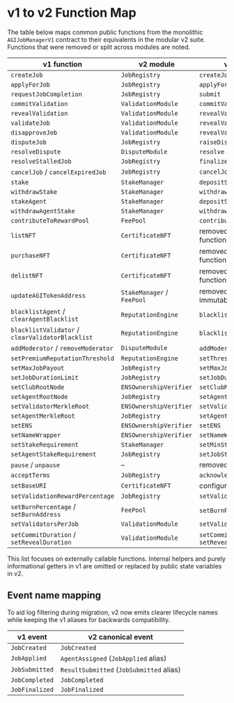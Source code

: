 # v1 to v2 Function Map

The table below maps common public functions from the monolithic `AGIJobManagerV1` contract to their equivalents in the modular v2 suite. Functions that were removed or split across modules are noted.

| v1 function                                      | v2 module                  | v2 function / note                    |
| ------------------------------------------------ | -------------------------- | ------------------------------------- |
| `createJob`                                      | `JobRegistry`              | `createJob`                           |
| `applyForJob`                                    | `JobRegistry`              | `applyForJob`                         |
| `requestJobCompletion`                           | `JobRegistry`              | `submit`                              |
| `commitValidation`                               | `ValidationModule`         | `commitValidation`                    |
| `revealValidation`                               | `ValidationModule`         | `revealValidation`                    |
| `validateJob`                                    | `ValidationModule`         | `revealValidation(approve=true)`      |
| `disapproveJob`                                  | `ValidationModule`         | `revealValidation(approve=false)`     |
| `disputeJob`                                     | `JobRegistry`              | `raiseDispute`                        |
| `resolveDispute`                                 | `DisputeModule`            | `resolve`                             |
| `resolveStalledJob`                              | `JobRegistry`              | `finalize`                            |
| `cancelJob` / `cancelExpiredJob`                 | `JobRegistry`              | `cancelJob`                           |
| `stake`                                          | `StakeManager`             | `depositStake(role)`                  |
| `withdrawStake`                                  | `StakeManager`             | `withdrawStake(role)`                 |
| `stakeAgent`                                     | `StakeManager`             | `depositStake(Role.Agent)`            |
| `withdrawAgentStake`                             | `StakeManager`             | `withdrawStake(Role.Agent)`           |
| `contributeToRewardPool`                         | `FeePool`                  | `contribute`                          |
| `listNFT`                                        | `CertificateNFT`           | removed – marketplace functionality dropped |
| `purchaseNFT`                                    | `CertificateNFT`           | removed – marketplace functionality dropped |
| `delistNFT`                                      | `CertificateNFT`           | removed – marketplace functionality dropped |
| `updateAGITokenAddress`                          | `StakeManager` / `FeePool` | removed – token address is immutable  |
| `blacklistAgent` / `clearAgentBlacklist`         | `ReputationEngine`         | `blacklist(user, status)`             |
| `blacklistValidator` / `clearValidatorBlacklist` | `ReputationEngine`         | `blacklist(user, status)`             |
| `addModerator` / `removeModerator`               | `DisputeModule`            | `addModerator` / `removeModerator`    |
| `setPremiumReputationThreshold`                  | `ReputationEngine`         | `setThreshold`                        |
| `setMaxJobPayout`                                | `JobRegistry`              | `setMaxJobReward`                     |
| `setJobDurationLimit`                            | `JobRegistry`              | `setJobDurationLimit`                 |
| `setClubRootNode`                                | `ENSOwnershipVerifier`     | `setClubRootNode`                     |
| `setAgentRootNode`                               | `JobRegistry`              | `setAgentRootNode`                    |
| `setValidatorMerkleRoot`                         | `ENSOwnershipVerifier`     | `setValidatorMerkleRoot`              |
| `setAgentMerkleRoot`                             | `JobRegistry`              | `setAgentMerkleRoot`                  |
| `setENS`                                         | `ENSOwnershipVerifier`     | `setENS`                              |
| `setNameWrapper`                                 | `ENSOwnershipVerifier`     | `setNameWrapper`                      |
| `setStakeRequirement`                            | `StakeManager`             | `setMinStake`                         |
| `setAgentStakeRequirement`                       | `JobRegistry`              | `setJobStake`                         |
| `pause` / `unpause`                              | –                          | removed in v2                         |
| `acceptTerms`                                    | `JobRegistry`              | `acknowledgeTaxPolicy`                |
| `setBaseURI`                                     | `CertificateNFT`           | configured via constructor            |
| `setValidationRewardPercentage`                  | `JobRegistry`              | `setValidatorRewardPct`               |
| `setBurnPercentage` / `setBurnAddress`           | `FeePool`                  | `setBurnPct` / `setTreasury`          |
| `setValidatorsPerJob`                            | `ValidationModule`         | `setValidatorBounds`                  |
| `setCommitDuration` / `setRevealDuration`        | `ValidationModule`         | `setCommitWindow` / `setRevealWindow` |

This list focuses on externally callable functions. Internal helpers and purely informational getters in v1 are omitted or replaced by public state variables in v2.

## Event name mapping

To aid log filtering during migration, v2 now emits clearer lifecycle names while keeping the v1 aliases for backwards compatibility.

| v1 event       | v2 canonical event                       |
| -------------- | ---------------------------------------- |
| `JobCreated`   | `JobCreated`                             |
| `JobApplied`   | `AgentAssigned` (`JobApplied` alias)     |
| `JobSubmitted` | `ResultSubmitted` (`JobSubmitted` alias) |
| `JobCompleted` | `JobCompleted`                           |
| `JobFinalized` | `JobFinalized`                           |
